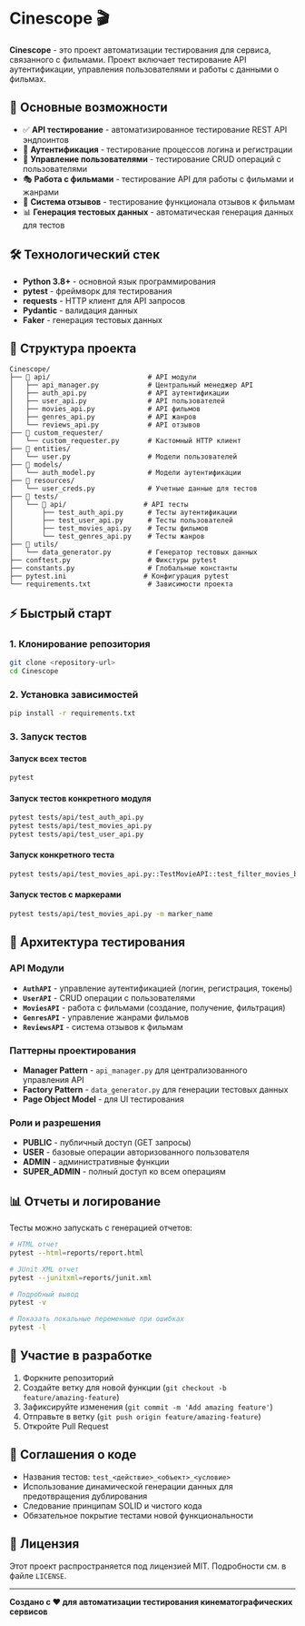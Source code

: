 # Cinescope 🎬

**Cinescope** - это проект автоматизации тестирования для сервиса, связанного с фильмами. Проект включает тестирование
API аутентификации, управления пользователями и работы с данными о фильмах.

## 🚀 Основные возможности

- ✅ **API тестирование** - автоматизированное тестирование REST API эндпоинтов
- 🔐 **Аутентификация** - тестирование процессов логина и регистрации
- 👥 **Управление пользователями** - тестирование CRUD операций с пользователями
- 🎭 **Работа с фильмами** - тестирование API для работы с фильмами и жанрами
- 💬 **Система отзывов** - тестирование функционала отзывов к фильмам
- 📊 **Генерация тестовых данных** - автоматическая генерация данных для тестов

## 🛠 Технологический стек

- **Python 3.8+** - основной язык программирования
- **pytest** - фреймворк для тестирования
- **requests** - HTTP клиент для API запросов
- **Pydantic** - валидация данных
- **Faker** - генерация тестовых данных

## 📁 Структура проекта

```
Cinescope/
├── 📁 api/                        # API модули
│   ├── api_manager.py            # Центральный менеджер API
│   ├── auth_api.py               # API аутентификации
│   ├── user_api.py               # API пользователей
│   ├── movies_api.py             # API фильмов
│   ├── genres_api.py             # API жанров
│   └── reviews_api.py            # API отзывов
├── 📁 custom_requester/          
│   └── custom_requester.py       # Кастомный HTTP клиент
├── 📁 entities/                  
│   └── user.py                   # Модели пользователей
├── 📁 models/                    
│   └── auth_model.py             # Модели аутентификации
├── 📁 resources/                 
│   └── user_creds.py             # Учетные данные для тестов
├── 📁 tests/                     
│   └── 📁 api/                   # API тесты
│       ├── test_auth_api.py      # Тесты аутентификации
│       ├── test_user_api.py      # Тесты пользователей
│       ├── test_movies_api.py    # Тесты фильмов
│       └── test_genres_api.py    # Тесты жанров
├── 📁 utils/                     
│   └── data_generator.py         # Генератор тестовых данных
├── conftest.py                   # Фикстуры pytest
├── constants.py                  # Глобальные константы
├── pytest.ini                   # Конфигурация pytest
└── requirements.txt              # Зависимости проекта
```

## ⚡ Быстрый старт

### 1. Клонирование репозитория

```bash
git clone <repository-url>
cd Cinescope
```

### 2. Установка зависимостей

```bash
pip install -r requirements.txt
```

### 3. Запуск тестов

#### Запуск всех тестов

```bash
pytest
```

#### Запуск тестов конкретного модуля

```bash
pytest tests/api/test_auth_api.py
pytest tests/api/test_movies_api.py
pytest tests/api/test_user_api.py
```

#### Запуск конкретного теста

```bash
pytest tests/api/test_movies_api.py::TestMovieAPI::test_filter_movies_by_price
```

#### Запуск тестов с маркерами

```bash
pytest tests/api/test_movies_api.py -m marker_name
```

## 🧪 Архитектура тестирования

### API Модули

- **`AuthAPI`** - управление аутентификацией (логин, регистрация, токены)
- **`UserAPI`** - CRUD операции с пользователями
- **`MoviesAPI`** - работа с фильмами (создание, получение, фильтрация)
- **`GenresAPI`** - управление жанрами фильмов
- **`ReviewsAPI`** - система отзывов к фильмам

### Паттерны проектирования

- **Manager Pattern** - `api_manager.py` для централизованного управления API
- **Factory Pattern** - `data_generator.py` для генерации тестовых данных
- **Page Object Model** - для UI тестирования

### Роли и разрешения

- **PUBLIC** - публичный доступ (GET запросы)
- **USER** - базовые операции авторизованного пользователя
- **ADMIN** - административные функции
- **SUPER_ADMIN** - полный доступ ко всем операциям

## 📊 Отчеты и логирование

Тесты можно запускать с генерацией отчетов:

```bash
# HTML отчет
pytest --html=reports/report.html

# JUnit XML отчет
pytest --junitxml=reports/junit.xml

# Подробный вывод
pytest -v

# Показать локальные переменные при ошибках
pytest -l
```

## 🤝 Участие в разработке

1. Форкните репозиторий
2. Создайте ветку для новой функции (`git checkout -b feature/amazing-feature`)
3. Зафиксируйте изменения (`git commit -m 'Add amazing feature'`)
4. Отправьте в ветку (`git push origin feature/amazing-feature`)
5. Откройте Pull Request

## 📝 Соглашения о коде

- Названия тестов: `test_<действие>_<объект>_<условие>`
- Использование динамической генерации данных для предотвращения дублирования
- Следование принципам SOLID и чистого кода
- Обязательное покрытие тестами новой функциональности

## 📄 Лицензия

Этот проект распространяется под лицензией MIT. Подробности см. в файле `LICENSE`.

---

**Создано с ❤️ для автоматизации тестирования кинематографических сервисов**